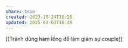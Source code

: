 ```yaml
---
share: true
created: 2023-10-24T18:26
updated: 2025-03-03T18:48
---
```

[[Tránh dùng hàm lồng để làm giảm sự couple]]